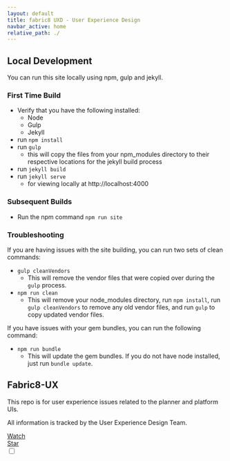 ```yaml
---
layout: default
title: fabric8 UXD - User Experience Design
navbar_active: home
relative_path: ./
---
```

<div class="container-fluid">
  <div class="col-md-6">
    <h2>
      Local Development
    </h2>
    <p>
      You can run this site locally using npm, gulp and jekyll.
    </p>
    <h3>
      First Time Build
    </h3>
    <ul>
      <li>
        Verify that you have the following installed:
          <ul>
            <li>
              Node
            </li>
            <li>
              Gulp
            </li>
            <li>
              Jekyll
            </li>
          </ul>
        </li>
        <li>
          run <code>npm install</code>
        </li>
        <li>
          run <code>gulp</code>
          <ul>
            <li>
              this will copy the files from your npm_modules directory to their respective locations for the jekyll build process
            </li>
          </ul>
        </li>
        <li>
          run <code>jekyll build</code>
        </li>
        <li>
          run <code>jekyll serve</code>
          <ul>
            <li>
              for viewing locally at http://localhost:4000
            </li>
          </ul>
        </li>
      </ul>
      <h3>
        Subsequent Builds
      </h3>
      <ul>
        <li>
          Run the npm command <code>npm run site</code>
        </li>
      </ul>
      <h3>
        Troubleshooting
      </h3>
      <p>
        If you are having issues with the site building, you can run two sets of clean commands:
        <ul>
          <li>
            <code>gulp cleanVendors</code>
            <ul>
              <li>
                This will remove the vendor files that were copied over during the <code>gulp</code> process.
              </li>
            </ul>
          </li>
          <li>
            <code>npm run clean</code>
            <ul>
              <li>
                This will remove your node_modules directory, run <code>npm install</code>, run <code>gulp cleanVendors</code> to remove any old vendor files, and run <code>gulp</code> to copy updated vendor files.
              </li>
            </ul>
          </li>
        </ul>
      </p>
      <p>
        If you have issues with your gem bundles, you can run the following command:
        <ul>
          <li>
            <code>npm run bundle</code>
            <ul>
              <li>
                This will update the gem bundles. If you do not have node installed, just run <code>bundle update</code>.
              </li>
            </ul>
          </li>
        </ul>
      </p>
  </div>

  <div class="col-md-6">
    <div class="container-fluid container-cards-pf">
      <div class="row row-cards-pf">
        <div class="card-pf card-pf-view">
          <div class="card-pf-body">
            <div class="card-pf-top-element">
              <span class="fa fa-github card-pf-icon-circle"></span>
            </div>
            <h2 class="card-pf-title text-center">
              Fabric8-UX
            </h2>
            <p class="card-pf-info text-center">
              This repo is for user experience issues related to the planner and platform UIs.
            </p>
            <p class="card-pf-info text-center">
              All information is tracked by the User Experience Design Team.
            </p>
            <div class="card-pf-items text-center">
              <div class="card-pf-item">
                <a class="github-button" href="https://github.com/ntkme/github-buttons/subscription" data-icon="octicon-eye" data-style="mega" aria-label="Watch ntkme/github-buttons on GitHub">Watch</a>
              </div>
              <div class="card-pf-item">
                <a class="github-button" href="https://github.com/ntkme/github-buttons" data-icon="octicon-star" data-style="mega" aria-label="Star ntkme/github-buttons on GitHub">Star</a>
              </div>
            </div>
          </div>
          <div class="card-pf-view-checkbox">
            <input type="checkbox">
          </div>
        </div>
      </div>
    </div>
  </div>
</div>
